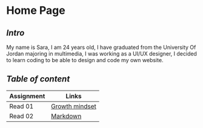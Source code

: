 # Home Page 

## ***Intro***

My name is Sara, I am 24 years old, I have graduated from the University Of Jordan majoring in multimedia, I was working as a UI/UX designer, I decided to learn coding to be able to design and code my own website.

## ***Table of content***

Assignment | Links 
-----------|-------------
Read 01 | [Growth mindset](growthMindset.md)
Read 02 | [Markdown](aboutMd.md)








